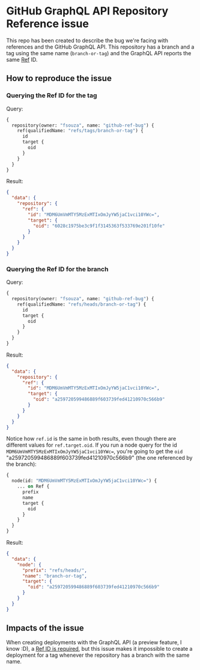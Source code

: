# GitHub GraphQL API Repository Reference issue

This repo has been created to describe the bug we're facing with references and
the GitHub GraphQL API. This repository has a branch and a tag using the same
name (``branch-or-tag``) and the GraphQL API reports the same
[Ref](https://developer.github.com/v4/object/ref/) ID.

## How to reproduce the issue

### Querying the Ref ID for the tag

Query:

```graphql
{
  repository(owner: "fsouza", name: "github-ref-bug") {
    ref(qualifiedName: "refs/tags/branch-or-tag") {
      id
      target {
        oid
      }
    }
  }
}
```

Result:


```json
{
  "data": {
    "repository": {
      "ref": {
        "id": "MDM6UmVmMTY5MzExMTIxOmJyYW5jaC1vci10YWc=",
        "target": {
          "oid": "6028c1975be3c9f1f3145363f533769e201f10fe"
        }
      }
    }
  }
}
```

### Querying the Ref ID for the branch

Query:

```graphql
{
  repository(owner: "fsouza", name: "github-ref-bug") {
    ref(qualifiedName: "refs/heads/branch-or-tag") {
      id
      target {
        oid
      }
    }
  }
}
```

Result:

```json
{
  "data": {
    "repository": {
      "ref": {
        "id": "MDM6UmVmMTY5MzExMTIxOmJyYW5jaC1vci10YWc=",
        "target": {
          "oid": "a259720599486889f603739fed41210970c566b9"
        }
      }
    }
  }
}
```

Notice how ``ref.id`` is the same in both results, even though there are
different values for ``ref.target.oid``. If you run a node query for the id
``MDM6UmVmMTY5MzExMTIxOmJyYW5jaC1vci10YWc=``, you're going to get the ``oid``
"a259720599486889f603739fed41210970c566b9" (the one referenced by the branch):

```graphql
{
  node(id: "MDM6UmVmMTY5MzExMTIxOmJyYW5jaC1vci10YWc=") {
    ... on Ref {
      prefix
      name
      target {
        oid
      }
    }
  }
}
```

Result:

```json
{
  "data": {
    "node": {
      "prefix": "refs/heads/",
      "name": "branch-or-tag",
      "target": {
        "oid": "a259720599486889f603739fed41210970c566b9"
      }
    }
  }
}
```

## Impacts of the issue

When creating deployments with the GraphQL API (a preview feature, I know :D),
a [Ref ID is
required](https://developer.github.com/v4/input_object/createdeploymentinput/#refid),
but this issue makes it impossible to create a deployment for a tag whenever
the repository has a branch with the same name.
